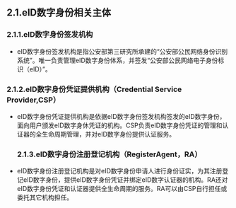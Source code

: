 ## 2.1.eID数字身份相关主体

### 2.1.1.eID数字身份签发机构

* eID数字身份签发机构是指公安部第三研究所承建的“公安部公民网络身份识别系统”。唯一负责管理eID数字身份体系，并签发“公安部公民网络电子身份标识（eID）”。

### 2.1.2.eID数字身份凭证提供机构（Credential Service Provider,**CSP**）

* eID数字身份凭证提供机构是依据eID数字身份签发机构签发的eID数字身份，面向用户颁发eID数字身休凭证的机构。CSP负责eID数字身份凭证的管理和认证器的全生命周期管理，并对eID数字身份提供认证服务。

  ### 2.1.3.eID数字身份注册登记机构（RegisterAgent，RA）

* eID数字身份注册登记机构是对eID数字身份申请人进行身份证实，为其注册登记eID数字身份，提供eID数字身份凭证并绑定eID数字认证器的机构。RA还对eID数字身份凭证和认证器提供全生命周期的服务。RA可以由CSP自行担任或委托其它机构担任。



